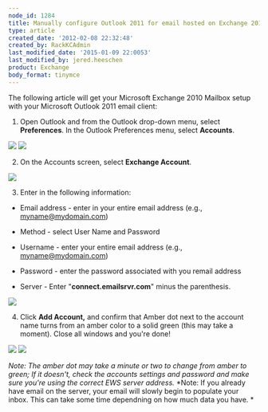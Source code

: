 ```yaml
---
node_id: 1284
title: Manually configure Outlook 2011 for email hosted on Exchange 2010
type: article
created_date: '2012-02-08 22:32:48'
created_by: RackKCAdmin
last_modified_date: '2015-01-09 22:0053'
last_modified_by: jered.heeschen
product: Exchange
body_format: tinymce
---
```


The following article will get your Microsoft Exchange 2010 Mailbox
setup with your Microsoft Outlook 2011 email client:

1. Open Outlook and from the Outlook drop-down menu, select
**Preferences**. In the Outlook Preferences menu, select **Accounts**.

![](http://c816878.r78.cf2.rackcdn.com/(E&A)Outlook2011IMAP.png) 
 ![](http://c816878.r78.cf2.rackcdn.com/(E&A)Outlook2011IMAP2.png)

2. On the Accounts screen, select **Exchange Account**.

![](http://c818071.r71.cf2.rackcdn.com/(E&A)Outlook2011Exchange.png)

3. Enter in the following information:

-   Email address - enter in your entire email address (e.g.,
    myname@mydomain.com)

-   Method - select User Name and Password

-   Username - enter your entire email address (e.g.,
    myname@mydomain.com)

-   Password - enter the password associated with you remail address

-   Server - Enter "**connect.emailsrvr.com**" minus the parenthesis.

![](http://c4411995.r95.cf2.rackcdn.com/Outlook2011WithExchange2010.png)

4. Click **Add Account,** and confirm that Amber dot next to the
account name turns from an amber color to a solid green (this may take a
moment). Close all windows and you're done!

![](http://c818071.r71.cf2.rackcdn.com/(E&A)Outlook2011Exchange4.png) 
 ![](http://c818071.r71.cf2.rackcdn.com/(E&A)Outlook2011Exchange3.png) 

*Note:* *The amber dot may take a minute or two to change from amber to
green; If it doesn't, check the accounts settings and password and make
sure you're using the correct EWS server address.* *Note: If you already
have email on the server, your email will slowly begin to populate your
inbox. This can take some time dependning on how much data you have. *

